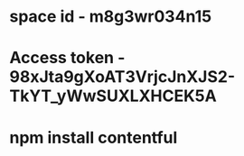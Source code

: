 # space id - m8g3wr034n15
# Access token - 98xJta9gXoAT3VrjcJnXJS2-TkYT_yWwSUXLXHCEK5A

# npm install contentful